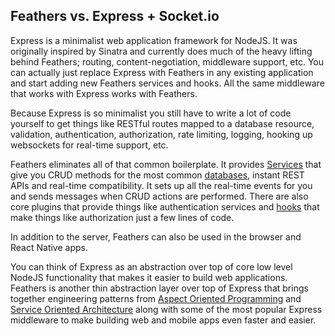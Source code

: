 ## Feathers vs. Express + Socket.io

Express is a minimalist web application framework for NodeJS. It was originally inspired by Sinatra and currently does much of the heavy lifting behind Feathers; routing, content-negotiation, middleware support, etc. You can actually just replace Express with Feathers in any existing application and start adding new Feathers services and hooks. All the same middleware that works with Express works with Feathers.

Because Express is so minimalist you still have to write a lot of code yourself to get things like RESTful routes mapped to a database resource, validation, authentication, authorization, rate limiting, logging, hooking up websockets for real-time support, etc.

Feathers eliminates all of that common boilerplate. It provides [Services](../../services/readme.md) that give you CRUD methods for the most common [databases](../../databases/readme.md), instant REST APIs and real-time compatibility. It sets up all the real-time events for you and sends messages when CRUD actions are performed. There are also core plugins that provide things like authentication services and [hooks](../../hooks/readme.md) that make things like authorization just a few lines of code.

In addition to the server, Feathers can also be used in the browser and React Native apps.

You can think of Express as an abstraction over top of core low level NodeJS functionality that makes it easier to build web applications. Feathers is another thin abstraction layer over top of Express that brings together engineering patterns from [Aspect Oriented Programming](https://en.wikipedia.org/wiki/Aspect-oriented_programming) and [Service Oriented Architecture](https://en.wikipedia.org/wiki/Service-oriented_architecture) along with some of the most popular Express middleware to make building web and mobile apps even faster and easier.
